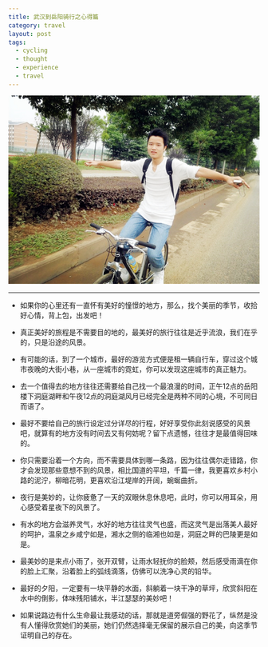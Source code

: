 ```yaml
---
title: 武汉到岳阳骑行之心得篇
category: travel
layout: post
tags:
  - cycling
  - thought
  - experience
  - travel
---
```


![Wuhan-Yueyang](/media/image/2010/wuhan-yueyang.jpg)

---

- 如果你的心里还有一直怀有美好的憧憬的地方，那么，找个美丽的季节，收拾好心情，背上包，出发吧！

- 真正美好的旅程是不需要目的地的，最美好的旅行往往是近乎流浪，我们在乎的，只是沿途的风景。

- 有可能的话，到了一个城市，最好的游览方式便是租一辆自行车，穿过这个城市夜晚的大街小巷，从一座城市的霓虹，你可以发现这座城市的真正魅力。

- 去一个值得去的地方往往还需要给自己找一个最浪漫的时间，正午12点的岳阳楼下洞庭湖畔和午夜12点的洞庭湖风月已经完全是两种不同的心境，不可同日而语了。

- 最好不要给自己的旅行设定过分详尽的行程，好好享受你此刻说感受的风景吧，就算有的地方没有时间去又有何妨呢？留下点遗憾，往往才是最值得回味的。

-  你只需要沿着一个方向，而不需要具体到哪一条路，因为往往偶尔走错路，你才会发现那些意想不到的风景，相比国道的平坦，千篇一律，我更喜欢乡村小路的泥泞，柳暗花明，更喜欢沿江堤岸的开阔，蜿蜒曲折。

- 夜行是美妙的，让你疲惫了一天的双眼休息休息吧，此时，你可以用耳朵，用心感受着星夜下的风景了。

- 有水的地方会滋养灵气，水好的地方往往灵气也盛，而这灵气是出落美人最好的呵护，温泉之乡咸宁如是，湘水之侧的临湘也如是，洞庭之畔的巴陵更是如是。

- 最美妙的是来点小雨了，张开双臂，让雨水轻抚你的脸颊，然后感受雨滴在你的脸上汇聚，沿着脸上的弧线滴落，仿佛可以洗净心灵的铅华。

- 最好的夕阳，一定要有一块平静的水面，斜躺着一块干净的草坪，欣赏斜阳在水中的倒影，体味残阳铺水，半江瑟瑟的美妙吧！

- 如果说路边有什么生命最让我感动的话，那就是道旁倔强的野花了，纵然是没有人懂得欣赏她们的美丽，她们仍然选择毫无保留的展示自己的美，向这季节证明自己的存在。
